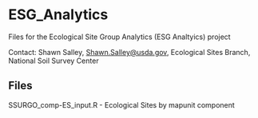 # ESG_Analytics

Files for the Ecological Site Group Analytics (ESG Analtyics) project

Contact: Shawn Salley, Shawn.Salley@usda.gov, Ecological Sites Branch, National Soil Survey Center

## Files 

SSURGO_comp-ES_input.R - Ecological Sites by mapunit component 

